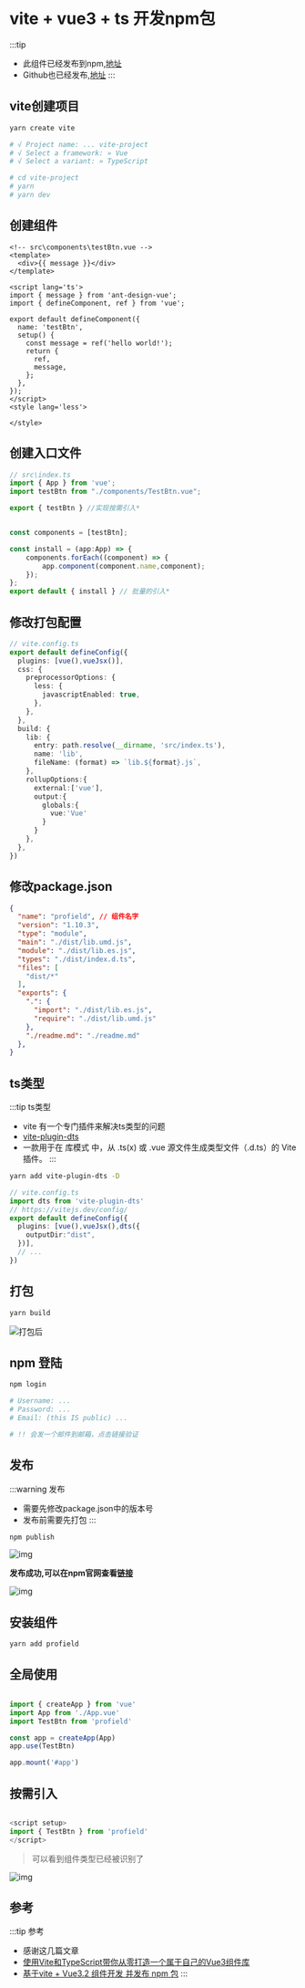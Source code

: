 # vite + vue3 + ts 开发npm包

:::tip

* 此组件已经发布到npm,[地址](https://www.npmjs.com/package/profield)
* Github也已经发布,[地址](https://github.com/ylw1997/vite-npm)
:::

## vite创建项目

```bash
yarn create vite

# √ Project name: ... vite-project
# √ Select a framework: » Vue
# √ Select a variant: » TypeScript

# cd vite-project
# yarn
# yarn dev
```

## 创建组件

```vue
<!-- src\components\testBtn.vue -->
<template>
  <div>{{ message }}</div>
</template>

<script lang='ts'>
import { message } from 'ant-design-vue';
import { defineComponent, ref } from 'vue';

export default defineComponent({
  name: 'testBtn',
  setup() {
    const message = ref('hello world!');
    return {
      ref,
      message,
    };
  },
});
</script>
<style lang='less'>

</style>
```
## 创建入口文件

```ts
// src\index.ts
import { App } from 'vue';
import testBtn from "./components/TestBtn.vue";

export { testBtn } //实现按需引入*


const components = [testBtn];

const install = (app:App) => {
    components.forEach((component) => {
        app.component(component.name,component);
    });
};
export default { install } // 批量的引入*

```

## 修改打包配置

```ts
// vite.config.ts
export default defineConfig({
  plugins: [vue(),vueJsx()],
  css: {
    preprocessorOptions: {
      less: {
        javascriptEnabled: true,
      },
    },
  },
  build: {
    lib: {
      entry: path.resolve(__dirname, 'src/index.ts'),
      name: 'lib',
      fileName: (format) => `lib.${format}.js`,
    },
    rollupOptions:{
      external:['vue'],
      output:{
        globals:{
          vue:'Vue'
        }
      }
    },
  },
})
```
## 修改package.json

```json
{
  "name": "profield", // 组件名字
  "version": "1.10.3",
  "type": "module",
  "main": "./dist/lib.umd.js",
  "module": "./dist/lib.es.js",
  "types": "./dist/index.d.ts",
  "files": [
    "dist/*"
  ],
  "exports": {
    ".": {
      "import": "./dist/lib.es.js",
      "require": "./dist/lib.umd.js"
    },
    "./readme.md": "./readme.md"
  },
}
```

## ts类型

:::tip ts类型
* vite 有一个专门插件来解决ts类型的问题
* [vite-plugin-dts](https://github.com/qmhc/vite-plugin-dts)
* 一款用于在 库模式 中，从 .ts(x) 或 .vue 源文件生成类型文件（.d.ts）的 Vite 插件。
:::

```bash
yarn add vite-plugin-dts -D
```

```ts
// vite.config.ts
import dts from 'vite-plugin-dts'
// https://vitejs.dev/config/
export default defineConfig({
  plugins: [vue(),vueJsx(),dts({
    outputDir:"dist",
  })],
  // ...
})
```

## 打包

```bash
yarn build
```
![打包后](https://article.biliimg.com/bfs/article/c019175cea7d90da5ef57cf4ac0a87c917731e23.png)

## npm 登陆

```bash
npm login 

# Username: ...
# Password: ...
# Email: (this IS public) ...

# !! 会发一个邮件到邮箱，点击链接验证
```

## 发布

:::warning 发布
* 需要先修改package.json中的版本号
* 发布前需要先打包
:::

```bash
npm publish
```

![img](https://article.biliimg.com/bfs/article/1da4f4a4e7d48b24ad74af112955491efe3f5f69.png)

**发布成功,可以在npm官网查看[链接](https://www.npmjs.com/package/profield)**

![img](https://article.biliimg.com/bfs/article/8f62cc540c59cd948f20e118bb903dec4086ee87.png)

## 安装组件

```bash
yarn add profield
```

## 全局使用

```ts

import { createApp } from 'vue'
import App from './App.vue'
import TestBtn from 'profield'

const app = createApp(App)
app.use(TestBtn)

app.mount('#app')

```

## 按需引入

```ts

<script setup>
import { TestBtn } from 'profield'
</script>
```

> 可以看到组件类型已经被识别了

![img](https://article.biliimg.com/bfs/article/9f8717a2ae39deebc210761eeb8a508d5e7e9bef.png)


## 参考

:::tip 参考
* 感谢这几篇文章
* [使用Vite和TypeScript带你从零打造一个属于自己的Vue3组件库](https://juejin.cn/post/7117886038126624805)
* [基于vite + Vue3.2 组件开发 并发布 npm 包](https://blog.csdn.net/weixin_53312997/article/details/126631365)
:::